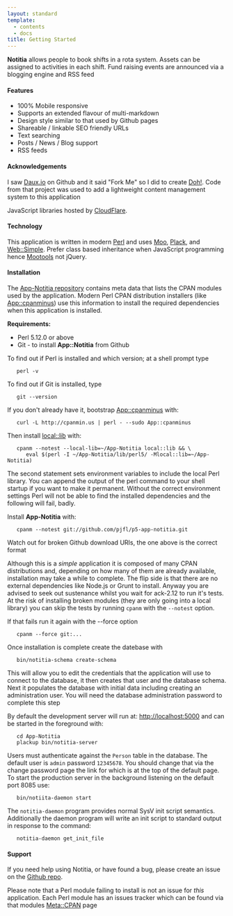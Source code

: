 ```yaml
---
layout: standard
template:
  - contents
  - docs
title: Getting Started
---
```


**Notitia** allows people to book shifts in a rota system. Assets
can be assigned to activities in each shift. Fund raising events
are announced via a blogging engine and RSS feed

#### Features

* 100% Mobile responsive
* Supports an extended flavour of multi-markdown
* Design style similar to that used by Github pages
* Shareable / linkable SEO friendly URLs
* Text searching
* Posts / News / Blog support
* RSS feeds

#### Acknowledgements

I saw [Daux.io](https://github.com/justinwalsh/daux.io) on Github and 
it said "Fork Me" so I did to create
[Doh!](https://github.com/pjfl/p5-app-doh). Code from that project
was used to add a lightweight content management system to
this application

JavaScript libraries hosted by [CloudFlare](https://www.cloudflare.com/).

#### Technology

This application is written in modern [Perl](http://www.perl.org) and
uses [Moo](https://metacpan.org/module/Moo),
[Plack](https://metacpan.org/module/Plack), and
[Web::Simple](https://metacpan.org/module/Web::Simple). Prefer
class based inheritance when JavaScript programming hence 
[Mootools](http://mootools.net/) not jQuery.

#### Installation

The [App-Notitia repository](http://github.com/pjfl/p5-app-notitia)
contains meta data that lists the CPAN modules used by the
application. Modern Perl CPAN distribution installers (like
[App::cpanminus](https://metacpan.org/module/App::cpanminus))
use this information to install the required dependencies when this 
application is installed.

**Requirements:**

* Perl 5.12.0 or above
* Git - to install **App::Notitia** from Github

To find out if Perl is installed and which version; at a shell prompt type

```shell
   perl -v
```
To find out if Git is installed, type

```shell
   git --version
```

If you don't already have it, bootstrap
[App::cpanminus](https://metacpan.org/module/App::cpanminus) with:

```shell
   curl -L http://cpanmin.us | perl - --sudo App::cpanminus
```

Then install [local::lib](https://metacpan.org/module/local::lib) with:

```shell
   cpanm --notest --local-lib=~/App-Notitia local::lib && \
      eval $(perl -I ~/App-Notitia/lib/perl5/ -Mlocal::lib=~/App-Notitia)
```

The second statement sets environment variables to include the local
Perl library. You can append the output of the perl command to your
shell startup if you want to make it permanent. Without the correct
environment settings Perl will not be able to find the installed
dependencies and the following will fail, badly.

Install **App-Notitia** with:

```shell
   cpanm --notest git://github.com/pjfl/p5-app-notitia.git
```

Watch out for broken Github download URIs, the one above is the
correct format

Although this is a *simple* application it is composed of many CPAN
distributions and, depending on how many of them are already
available, installation may take a while to complete. The flip side is
that there are no external dependencies like Node.js or Grunt to
install. Anyway you are advised to seek out sustenance whilst you
wait for ack-2.12 to run it's tests.  At the risk of installing broken
modules (they are only going into a local library) you can skip the
tests by running `cpanm` with the `--notest` option.

If that fails run it again with the --force option

```shell
   cpanm --force git:...
```

Once installation is complete create the datebase with

```shell
   bin/notitia-schema create-schema
```

This will allow you to edit the credentials that the application will
use to connect to the database, it then creates that user and the
database schema. Next it populates the database with initial data
including creating an administration user. You will need the database
administration password to complete this step

By default the development server will run at:
[http://localhost:5000](http://localhost:5000) and can be started in
the foreground with:

```shell
   cd App-Notitia
   plackup bin/notitia-server
```

Users must authenticate against the `Person` table in the database.
The default user is `admin` password `12345678`. You should
change that via the change password page the link for which is at
the top of the default page. To start the production server in the
background listening on the default port 8085 use:

```shell
   bin/notiita-daemon start
```

The `notitia-daemon` program provides normal SysV init script
semantics. Additionally the daemon program will write an init script to
standard output in response to the command:

```shell
   notitia-daemon get_init_file
```
#### Support

If you need help using Notitia, or have found a bug, please create an
issue on the <a href="https://github.com/pjfl/p5-app-notitia/issues" target="_blank"> Github repo</a>.

Please note that a Perl module failing to install is not an issue for 
*this* application. Each Perl module has an issues tracker which can 
be found via that modules [Meta::CPAN](https://metacpan.org) page
